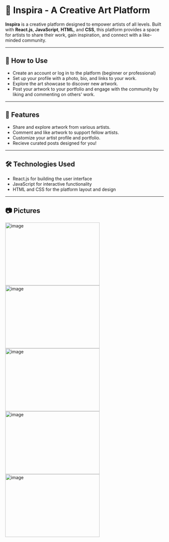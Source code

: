 # 🎨 **Inspira - A Creative Art Platform**

**Inspira** is a creative platform designed to empower artists of all levels. Built with **React.js**, **JavaScript**, **HTML**, and **CSS**, this platform provides a space for artists to share their work, gain inspiration, and connect with a like-minded community.

---

## 📱 **How to Use**

- Create an account or log in to the platform (beginner or professional)
- Set up your profile with a photo, bio, and links to your work.
- Explore the art showcase to discover new artwork.
- Post your artwork to your portfolio and engage with the community by liking and commenting on others' work.

---

## 🚀 **Features**

- Share and explore artwork from various artists.
- Comment and like artwork to support fellow artists.
- Customize your artist profile and portfolio.
- Recieve curated posts designed for you!

---

## 🛠 **Technologies Used**

- React.js for building the user interface
- JavaScript for interactive functionality
- HTML and CSS for the platform layout and design

---

## 📷 **Pictures**

<p float="left">
  <img width="300" height="200" alt="image" src="https://github.com/user-attachments/assets/4ff44f14-8d69-44b0-8268-b3b182f7543c" />
  <img width="300" height="200" alt="image" src="https://github.com/user-attachments/assets/c05fb9f1-efac-42b4-acdb-97c9eb5105b1" />
  <img width="300" height="200" alt="image" src="https://github.com/user-attachments/assets/0806b6ea-81f2-4271-838e-47e49d2aa728" />
  <img width="300" height="200" alt="image" src="https://github.com/user-attachments/assets/cf980956-8fa6-4560-b75e-4666c415c83d" />
  <img width="300" height="200" alt="image" src="https://github.com/user-attachments/assets/0892f020-7f69-4476-8968-cc10210de893" />
</p>



